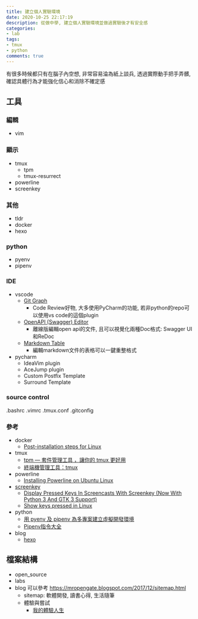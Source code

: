 ```yaml
---
title: 建立個人實驗環境 
date: 2020-10-25 22:17:19
description: 從做中學, 建立個人實驗環境並做過實驗後才有安全感
categories:
- lab
tags: 
- tmux
- python
comments: true
---
```


有很多時候都只有在腦子內空想, 非常容易淪為紙上談兵, 透過實際動手把手弄髒, 確認具體行為才能強化信心和消除不確定感

## 工具
### 編輯
- vim

### 顯示
- tmux
    - tpm
    - tmux-resurrect
- powerline
- screenkey
 
### 其他
- tldr
- docker
- hexo

### python
- pyenv
- pipenv

### IDE
- vscode
  - [Git Graph](https://marketplace.visualstudio.com/items?itemName=mhutchie.git-graph)
    - Code Review好物, 大多使用PyCharm的功能, 若非python的repo可以使用vs code的這個plugin
  - [OpenAPI (Swagger) Editor](https://marketplace.visualstudio.com/items?itemName=42Crunch.vscode-openapi)
    - 離線版編輯open api的文件, 且可以視覺化兩種Doc格式: Swagger UI和ReDoc
  - [Markdown Table](https://marketplace.visualstudio.com/items?itemName=TakumiI.markdowntable)
    - 編輯markdown文件的表格可以一鍵重整格式
- pycharm
  - IdeaVim plugin
  - AceJump plugin
  - Custom Postfix Template
  - Surround Template


### source control
.bashrc
.vimrc
.tmux.conf
.gitconfig

### 參考
- docker
    - [Post-installation steps for Linux](https://docs.docker.com/engine/install/linux-postinstall/)
- tmux
    - [tpm — 套件管理工具 ，讓你的 tmux 更好用](https://medium.com/starbugs/tpm-%E5%A5%97%E4%BB%B6%E7%AE%A1%E7%90%86%E5%B7%A5%E5%85%B7-%E8%AE%93%E4%BD%A0%E7%9A%84-tmux-%E6%9B%B4%E5%A5%BD%E7%94%A8-95ecd924c9d)
    - [終端機管理工具：tmux](https://mropengate.blogspot.com/2017/12/tmux.html)
- powerline
    - [Installing Powerline on Ubuntu Linux](https://devpro.media/install-powerline-ubuntu/)
- [screenkey](https://gitlab.com/screenkey/screenkey#id4)
    - [Display Pressed Keys In Screencasts With Screenkey (Now With Python 3 And GTK 3 Support)](https://www.linuxuprising.com/2020/05/screenkey-is-tool-that-shows-pressed.html)
    - [Show keys pressed in Linux](https://superuser.com/questions/248517/show-keys-pressed-in-linux)
- python
    - [用 pyenv 及 pipenv 為多專案建立虛擬開發環境](https://blog.steven5538.tw/2018/05/13/use-pyenv-pipenv-in-your-project/)
    - [Pipenv指令大全](https://medium.com/@hiimdoublej/pipenv%E6%8C%87%E4%BB%A4%E5%A4%A7%E5%85%A8-6e4415cc8a15)
- blog
    - [hexo](https://hexo.io/zh-tw/docs/)


## 檔案結構
- open_source
- labs
- blog 可以參考 https://mropengate.blogspot.com/2017/12/sitemap.html 
    - sitemap: 軟體開發, 讀書心得, 生活隨筆
    - 體驗與嘗試
        - [我的體驗人生](https://dingdingtaiwan.medium.com/%E6%88%91%E7%9A%84%E9%AB%94%E9%A9%97%E4%BA%BA%E7%94%9F-fac35278847b)
